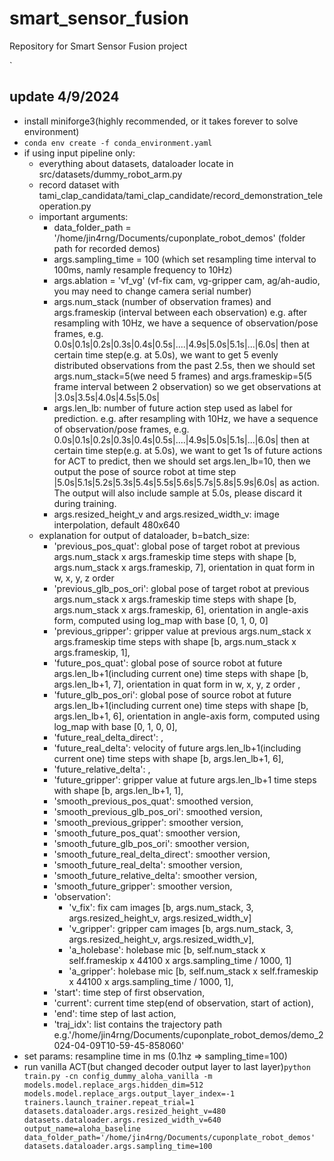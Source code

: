 # smart_sensor_fusion
Repository for Smart Sensor Fusion project

[//]: # (## To install:)

[//]: # (* First, install requirements: `pip install -r requirements.txt`)

[//]: # (* Install package locally: `pip install -e .`)

[//]: # ()
[//]: # (## To prepare dataset for progress prediction)

[//]: # ("""https://github.com/JunzheJosephZhu/see_hear_feel""")

[//]: # (* First, download the example dataset from their [Google Drive]&#40;https://drive.google.com/drive/folders/13S6YcKJIIRKctB0SjdiaKEv_mvJEM_pk&#41;)

[//]: # (* Second, unzip and rename the folder to `data`, and place it under the project folder `smart_sensor_fusion`)

[//]: # (* Third, preprocess the data by running `python utils/h5py_convert.py`)

[//]: # (* Fourth, to split the training/testing dataset, run `python utils/split_train_val.py`)

[//]: # (* Brief explanation for the example dataset: Under data/test_recordings, each folder is an episode. timestamps.json contains the human demo actions and the pose history of the robot, while each subfolder contains a stream of sensory inputs.)

[//]: # ()
[//]: # (* Bosch raw dataset 2023-04-19 14-56-56.csv has 1636402 lines and 822 columns)

[//]: # ( )
[//]: # (## Run training)

[//]: # (* Remember to override the data_folder_path if your data folder is not saved at default location, see ```Help``` #2 for more detail)

[//]: # (* Train the model for transpose task: `python train.py --config-name config_transpose`)

[//]: # (* Train the model for progress_prediction task with default configuration: `python train.py --config-name config_progress_prediction`)

[//]: # (* Train the model for progress_prediction task with multiple configuration&#40;sweeper&#41;: `python train.py -cn config_progress_prediction -m`)

[//]: # (* Train the model for progress_prediction task using both vision and audio signal with multiple configuration&#40;sweeper&#41;:)

[//]: # (  * `python train.py -cn config_progress_prediction_vision_audio -m`)

[//]: # (* Train the model for short term drilling movement prediction task:)

[//]: # (  * `python train.py -cn config_progress_short_time_drilling_progress_prediction -m`)

[//]: # ()
[//]: # (## Run inference&#40;don't directly run the command line here&#41;)

[//]: # (* load the pretrained model based on the config and ckpt that stored in the results directory)

[//]: # (* Test the model for transpose task by running: )

[//]: # (  * `python scripts/demo_transpose_numbers.py 'inference.ckpt_path="path to .ckpt file" inference.test_seq=[0,1,1,1,1,6,7,8,9,8,0,1,2,3,4,5,6]'`)

[//]: # (* Test the model for progress_prediction task by running in terminal: )

[//]: # (  * `python scripts/demo_progress_prediction.py -cp 'path to the result folder that contain the config' 'models.inference.ckpt_path="name of ckpt file"'` )

[//]: # (  e.g. `python demo_progress_prediction.py -cp '../results/progress_prediction/see_hear_feel_insert_audio/vit_time_patch_128_51_standardpe/exp_dim_batchsize/256_64/09-05-18:27:24/.hydra/' 'models.inference.ckpt_path="09-05-18:27:24-jobid=0-epoch=7-step=1624.ckpt"'`)

[//]: # (* Test the model for progress_prediction task using both vision and audio signal by running in terminal: )

[//]: # (  * `python scripts/demo_progress_prediction_vision_audio.py -cp 'path to the result folder that contain the config' 'models.inference.ckpt_path="name of ckpt file"'` )

[//]: # (  e.g. `python demo_progress_prediction_vision_audio.py -cp '../results/progress_prediction/vision_audio/earlycat_newemb/exp_dim_batchsize/256_32/09-13-14:11:41/.hydra' 'models.inference.ckpt_path="09-13-14:11:41-jobid=0-epoch=13-step=5684.ckpt"'`)

[//]: # (* Test the model for short term drilling movement prediction task by running in both terminal and IDE &#40;here I switch to argparser for arguments input as the vanilla hydra initialization won't work in IDE&#41;:)

[//]: # (  * `python scripts/demo_short_drilling_progress_prediction.py --config_path '../results/short_term_drilling_progress_prediction/bautiro_drilling/earlycat_short_drilling_progress_prediction_vanilla/exp_vanilla_model/11-29-14:08:04/.hydra' --ckpt_path '11-29-14:08:05-jobid=0-epoch=9-step=240.ckpt')
`

[//]: # (## Help)

[//]: # (* #1 Hydra command line flags and override)

[//]: # (  * if using run configuration of IDE to pass the arguments:)

[//]: # (    * override hydra arguments example: `python train.py task_name='override_args'` &#40;check [here]&#40;https://hydra.cc/docs/advanced/override_grammar/basic/&#41;&#41;)

[//]: # (    * manipulate hydra config using command line: `python train.py --config-name config_transpose` &#40;check [here]&#40;https://hydra.cc/docs/advanced/hydra-command-line-flags/&#41;&#41;)

[//]: # (    * manipulate hydra config and override hydra args: `python train.py --config-name config_transpose task_name='override_args'`)

[//]: # (  * if using terminal to run the command line, because of interpretation of quote of shell, so you have to quote twice: )

[//]: # (    * override hydra arguments example: `python train.py 'task_name="override_args"'` &#40;check [here]&#40;https://hydra.cc/docs/advanced/override_grammar/basic/&#41;&#41;)

[//]: # (    * manipulate hydra config using command line: `python train.py --config-name config_transpose` &#40;check [here]&#40;https://hydra.cc/docs/advanced/hydra-command-line-flags/&#41;&#41;)

[//]: # (    * manipulate hydra config and override hydra args: `python train.py --config-name config_transpose 'task_name="override_args"'`)

[//]: # (* #2 About where datasets are saved and specifying the path to the folder:)

[//]: # (  * the default path to data folder is: '/fs/scratch/rng_cr_bcai_dl_students/jin4rng/data' for both my laptop and cluster, if your data are store on a different location, please override the data_folder_path by add the following flag when running train.py:)

[//]: # (    * data_folder_path='...' if using IDEs like pycharm or 'data_folder_path="..."' if running in terminal)

## update 4/9/2024
* install miniforge3(highly recommended, or it takes forever to solve environment)
* `conda env create -f conda_environment.yaml`
* if using input pipeline only:
  * everything about datasets, dataloader locate in src/datasets/dummy_robot_arm.py
  * record dataset with tami_clap_candidata/tami_clap_candidate/record_demonstration_teleoperation.py
  * important arguments:
    * data_folder_path = '/home/jin4rng/Documents/cuponplate_robot_demos' (folder path for recorded demos)
    * args.sampling_time = 100 (which set resampling time interval to 100ms, namly resample frequency to 10Hz) 
    * args.ablation = 'vf_vg' (vf-fix cam, vg-gripper cam, ag/ah-audio, you may need to change camera serial number)
    * args.num_stack (number of observation frames) and args.frameskip (interval between each observation) e.g. after resampling with 10Hz, we have a sequence of observation/pose frames, e.g. 0.0s|0.1s|0.2s|0.3s|0.4s|0.5s|....|4.9s|5.0s|5.1s|...|6.0s|
then at certain time step(e.g. at 5.0s), we want to get 5 evenly distributed observations from the past 2.5s, then we should set args.num_stack=5(we need 5 frames) and args.frameskip=5(5 frame interval between 2 observation) so we get observations at |3.0s|3.5s|4.0s|4.5s|5.0s|
    * args.len_lb: number of future action step used as label for prediction. e.g. after resampling with 10Hz, we have a sequence of observation/pose frames, e.g. 0.0s|0.1s|0.2s|0.3s|0.4s|0.5s|....|4.9s|5.0s|5.1s|...|6.0s|
then at certain time step(e.g. at 5.0s), we want to get 1s of future actions for ACT to predict, then we should set args.len_lb=10, then we output the pose of source robot at time step |5.0s|5.1s|5.2s|5.3s|5.4s|5.5s|5.6s|5.7s|5.8s|5.9s|6.0s| as action. The output will also include 
sample at 5.0s, please discard it during training.
    * args.resized_height_v and args.resized_width_v: image interpolation, default 480x640
  * explanation for output of dataloader, b=batch_size:
    * 'previous_pos_quat': global pose of target robot at previous args.num_stack x args.frameskip time steps with shape [b, args.num_stack x args.frameskip, 7], orientation in quat form in w, x, y, z order 
    * 'previous_glb_pos_ori': global pose of target robot at previous args.num_stack x args.frameskip time steps with shape [b, args.num_stack x args.frameskip, 6], orientation in angle-axis form, computed using log_map with base [0, 1, 0, 0]
    * 'previous_gripper': gripper value at previous args.num_stack x args.frameskip time steps with shape [b, args.num_stack x args.frameskip, 1], 
    * 'future_pos_quat': global pose of source robot at future args.len_lb+1(including current one) time steps with shape [b, args.len_lb+1, 7], orientation in quat form in w, x, y, z order , 
    * 'future_glb_pos_ori': global pose of source robot at future args.len_lb+1(including current one) time steps with shape [b, args.len_lb+1, 6], orientation in angle-axis form, computed using log_map with base [0, 1, 0, 0], 
    * 'future_real_delta_direct': , 
    * 'future_real_delta': velocity of future args.len_lb+1(including current one) time steps with shape [b, args.len_lb+1, 6], 
    * 'future_relative_delta': , 
    * 'future_gripper': gripper value at future args.len_lb+1 time steps with shape [b, args.len_lb+1, 1], 
    * 'smooth_previous_pos_quat': smoothed version,
    * 'smooth_previous_glb_pos_ori': smoothed version, 
    * 'smooth_previous_gripper': smoother version, 
    * 'smooth_future_pos_quat': smoother version, 
    * 'smooth_future_glb_pos_ori': smoother version, 
    * 'smooth_future_real_delta_direct': smoother version, 
    * 'smooth_future_real_delta': smoother version, 
    * 'smooth_future_relative_delta': smoother version, 
    * 'smooth_future_gripper': smoother version, 
    * 'observation':
      * 'v_fix': fix cam images [b, args.num_stack, 3, args.resized_height_v, args.resized_width_v]
      * 'v_gripper': gripper cam images [b, args.num_stack, 3, args.resized_height_v, args.resized_width_v], 
      * 'a_holebase': holebase mic [b, self.num_stack x self.frameskip x 44100 x args.sampling_time / 1000, 1] 
      * 'a_gripper': holebase mic [b, self.num_stack x self.frameskip x 44100 x args.sampling_time / 1000, 1], 
    * 'start': time step of first observation, 
    * 'current': current time step(end of observation, start of action), 
    * 'end': time step of last action, 
    * 'traj_idx': list contains the trajectory path e.g.'/home/jin4rng/Documents/cuponplate_robot_demos/demo_2024-04-09T10-59-45-858060'
* set params: resampline time in ms (0.1hz => sampling_time=100)
* run vanilla ACT(but changed decoder output layer to last layer)`python train.py -cn
config_dummy_aloha_vanilla
-m
models.model.replace_args.hidden_dim=512 models.model.replace_args.output_layer_index=-1 trainers.launch_trainer.repeat_trial=1       datasets.dataloader.args.resized_height_v=480
      datasets.dataloader.args.resized_width_v=640
output_name=aloha_baseline data_folder_path='/home/jin4rng/Documents/cuponplate_robot_demos' datasets.dataloader.args.sampling_time=100`